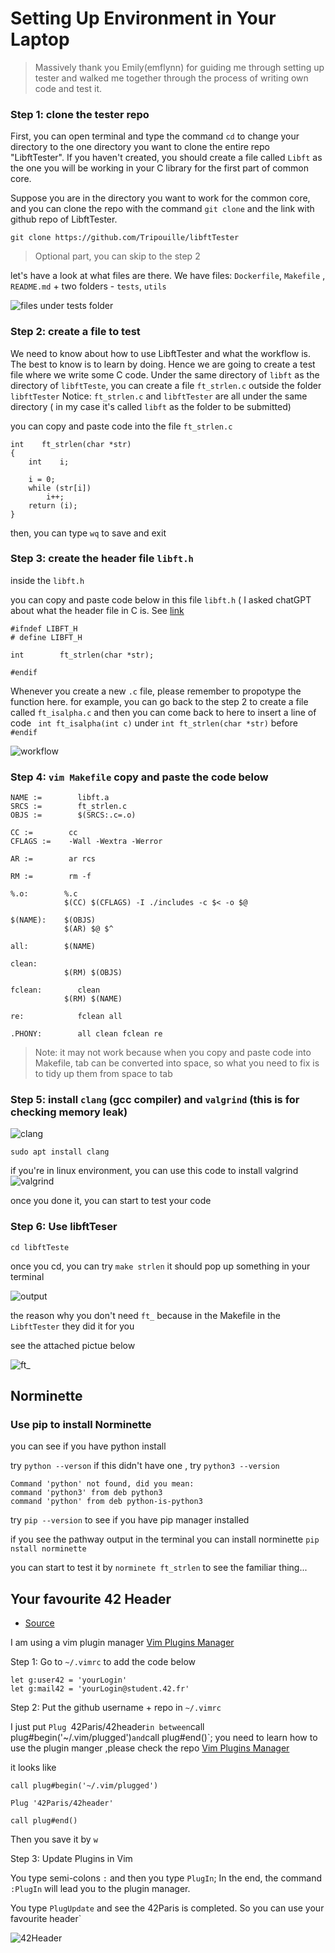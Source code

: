 # Setting Up Environment in Your Laptop

> Massively thank you Emily(emflynn) for guiding me through setting up tester and walked me together through the process of writing own code and test it.

### Step 1: clone the tester repo

First, you can open terminal and type the command `cd`  to change your directory to the one directory you want to clone the entire repo "LibftTester". If you haven't created, you should create a file called `Libft` as the one you will be working in your C library for the first part of common core. 

Suppose you are in the directory you want to work for the common core, and you can clone the repo with the command `git clone` and the link with github repo of LibftTester.

```
git clone https://github.com/Tripouille/libftTester
```
> Optional part, you can skip to the step 2

let's have a look at what files are there. We have files: `Dockerfile`, `Makefile` , `README.md` + two folders - `tests`, `utils`

![files under `tests` folder](https://i.imgur.com/9oHgdJr.png)


### Step 2: create a file to test

We need to know about how to use LibftTester and what the workflow is. The best to know is to learn by doing. Hence we are going to create a test file where we  write some C code. Under the same directory of `libft` as the directory of `libftTeste`, you can create a file `ft_strlen.c` outside the folder `libftTester` 
Notice: `ft_strlen.c` and `libftTester` are all under the same directory ( in my case it's called `libft` as the folder to be submitted)

you can copy and paste code into the file `ft_strlen.c`

```
int    ft_strlen(char *str)
{
    int    i;

    i = 0;
    while (str[i])
        i++;
    return (i);
}
```

then, you can type `wq` to save and exit

### Step 3: create the header file `libft.h`

inside the `libft.h`

you can copy and paste code below in this file `libft.h` ( I asked chatGPT about what the header file in C is. See [link](https://chat.openai.com/share/610dd2ce-f07a-425f-9c89-56d2b0c70cac)

```
#ifndef LIBFT_H
# define LIBFT_H

int        ft_strlen(char *str);

#endif
```

Whenever you create a new `.c` file, please remember to propotype the function here. for example, you can go back to the step 2 to create a file called `ft_isalpha.c` and then you can come back to here to insert a line of code ` int ft_isalpha(int c)` under `int ft_strlen(char *str)` before `#endif`

![workflow](https://i.imgur.com/WjQkob8.png)


### Step 4: `vim Makefile` copy and paste the code below

```
NAME :=        libft.a
SRCS :=        ft_strlen.c
OBJS :=        $(SRCS:.c=.o)

CC :=        cc
CFLAGS :=    -Wall -Wextra -Werror

AR :=        ar rcs

RM :=        rm -f

%.o:        %.c
            $(CC) $(CFLAGS) -I ./includes -c $< -o $@

$(NAME):    $(OBJS)
            $(AR) $@ $^

all:        $(NAME)

clean:
            $(RM) $(OBJS)

fclean:        clean
            $(RM) $(NAME)

re:            fclean all

.PHONY:        all clean fclean re

```

> Note: it may not work because when you copy and paste code into Makefile,
> tab can be converted into space, so what you need to fix is to tidy up them from space to tab

### Step 5: install `clang` (gcc compiler) and `valgrind` (this is for checking memory leak)

![clang](https://i.imgur.com/8Ftnz14.png)

```
sudo apt install clang
```

if you're in linux environment, you can use this code to install valgrind
![valgrind](https://i.imgur.com/PUEtlx4.png)

once you done it, you can start to test your code

### Step 6: Use libftTeser

`cd libftTeste`

once you cd, you can try `make strlen` it should pop up something in your terminal

![output](https://i.imgur.com/AejRAZp.png)

the reason why you don't need `ft_` because in the Makefile in the `LibftTester` they did it for you

see the attached pictue below

![ft_](https://i.imgur.com/DIiHwpm.png)

## Norminette

### Use pip to install Norminette

you can see if you have python install 

try `python --verson` if this didn't have one , try `python3 --version`
```
Command 'python' not found, did you mean:
command 'python3' from deb python3
command 'python' from deb python-is-python3
```

try `pip --version` to see if you have pip manager installed

if you see the pathway output in the terminal you can install norminette `pip nstall norminette`

you can start to test it by `norminete ft_strlen` to see the familiar thing...

## Your favourite 42 Header

- [Source](https://github.com/42Paris/42header/tree/master)

I am using a vim plugin manager [Vim Plugins Manager](https://github.com/junegunn/vim-plug)

Step 1: Go to `~/.vimrc` to add the code below

```
let g:user42 = 'yourLogin'
let g:mail42 = 'yourLogin@student.42.fr'
```

Step 2: Put the github username + repo in `~/.vimrc`

I just put `Plug `42Paris/42header` in between `call plug#begin('~/.vim/plugged')` and `call plug#end()`; you need to learn how to use the plugin manger ,please check the repo [Vim Plugins Manager](https://github.com/junegunn/vim-plug)

it looks like 

```
call plug#begin('~/.vim/plugged')

Plug '42Paris/42header'

call plug#end()
```

Then you save it by `w`

Step 3: Update Plugins in Vim

You type semi-colons `:` and then you type `PlugIn`; In the end, the command `:PlugIn` will lead you to the plugin manager.

You type `PlugUpdate` and see the 42Paris is completed. So you can use your favourite header`

![42Header](https://i.imgur.com/D8tt0KM.png)
